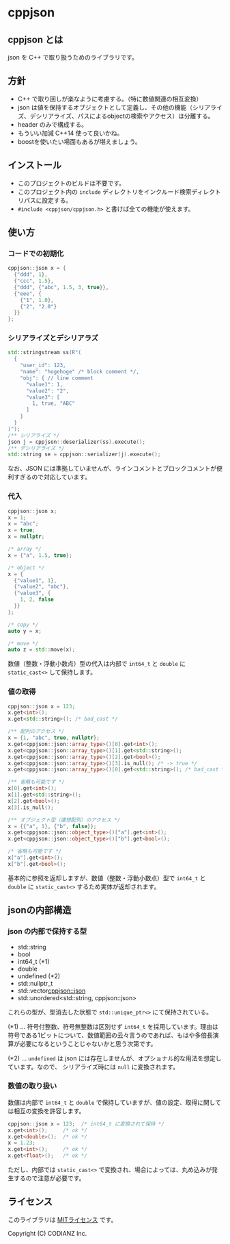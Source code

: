 # cppjson

## cppjson とは

json を C++ で取り扱うためのライブラリです。


## 方針

* C++ で取り回しが楽なように考慮する。（特に数値関連の相互変換）
* json は値を保持するオブジェクトとして定義し、その他の機能（シリアライズ、デシリアライズ、パスによるobjectの検索やアクセス）は分離する。
* header のみで構成する。
* もういい加減 C++14 使って良いかね。
* boostを使いたい場面もあるが堪えましょう。


## インストール

* このプロジェクトのビルドは不要です。
* このプロジェクト内の `include` ディレクトリをインクルード検索ディレクトリパスに設定する。
* `#include <cppjson/cppjson.h>` と書けば全ての機能が使えます。


## 使い方

### コードでの初期化

```cpp
cppjson::json x = {
  {"ddd", 1},
  {"ccc", 1.5},
  {"ddd", {"abc", 1.5, 3, true}},
  {"eee", {
    {"1", 1.0},
    {"2", "2.0"}
  }}
};
```

### シリアライズとデシリアラズ

```cpp
std::stringstream ss(R"(
  {
    "user_id": 123, 
    "name": "hogehoge" /* block comment */,
    "obj": { // line comment
      "value1": 1,
      "value2": "2",
      "value3": [
        1, true, "ABC"
      ]
    }
  }
)");
/** シリアライズ */
json j = cppjson::deserializer(ss).execute();
/** デシリアライズ */
std::string se = cppjson::serializer(j).execute();
```

なお、JSON には準拠していませんが、ラインコメントとブロックコメントが便利すぎるので対応しています。


### 代入

```cpp
cppjson::json x;
x = 1;
x = "abc";
x = true;
x = nullptr;

/* array */
x = {"a", 1.5, true};

/* object */
x = {
  {"value1", 1},
  {"value2", "abc"},
  {"value3", {
    1, 2, false
  }}
};

/* copy */
auto y = x;

/* move */
auto z = std::move(x);
```

数値（整数・浮動小数点）型の代入は内部で `int64_t` と `double` に `static_cast<>` して保持します。


### 値の取得

```cpp
cppjson::json x = 123;
x.get<int>();
x.get<std::string>(); /* bad_cast */

/** 配列のアクセス */
x = {1, "abc", true, nullptr};
x.get<cppjson::json::array_type>()[0].get<int>();
x.get<cppjson::json::array_type>()[1].get<std::string>();
x.get<cppjson::json::array_type>()[2].get<bool>();
x.get<cppjson::json::array_type>()[3].is_null(); /* -> true */
x.get<cppjson::json::array_type>()[0].get<std::string>(); /* bad_cast */

/** 省略も可能です */
x[0].get<int>();
x[1].get<std::string>();
x[2].get<bool>();
x[3].is_null();

/** オブジェクト型（連想配列）のアクセス */
x = {{"a", 1}, {"b", false}};
x.get<cppjson::json::object_type>()["a"].get<int>();
x.get<cppjson::json::object_type>()["b"].get<bool>();

/* 省略も可能です */
x["a"].get<int>();
x["b"].get<bool>();
```

基本的に参照を返却しますが、数値（整数・浮動小数点）型で `int64_t` と `double` に `static_cast<>` するため実体が返却されます。

## jsonの内部構造

### json の内部で保持する型

* std::string
* bool
* int64_t (*1)
* double
* undefined (*2)
* std::nullptr_t
* std::vector<cppjson::json>
* std::unordered<std::string, cppjson::json>

これらの型が、型消去した状態で `std::unique_ptr<>` にて保持されている。

(*1) ... 符号付整数、符号無整数は区別せず `int64_t` を採用しています。理由は符号である1ビットについて、数値範囲の云々言うのであれば、もはや多倍長演算が必要になるということじゃないかと思う次第です。

(*2) ... `undefined` は json には存在しませんが、オプショナル的な用法を想定しています。なので、 シリアライズ時には `null` に変換されます。


### 数値の取り扱い

数値は内部で `int64_t` と `double` で保持していますが、値の設定、取得に関しては相互の変換を許容します。

```cpp
cppjson::json x = 123;  /* int64_t に変換されて保持 */
x.get<int>();     /* ok */
x.get<double>();  /* ok */
x = 1.23;
x.get<int>();     /* ok */
x.get<float>();   /* ok */
```

ただし、内部では `static_cast<>` で変換され、場合によっては、丸め込みが発生するので注意が必要です。


## ライセンス

このライブラリは [MITライセンス](http://opensource.org/licenses/MIT) です。　

Copyright (C) CODIANZ Inc.
